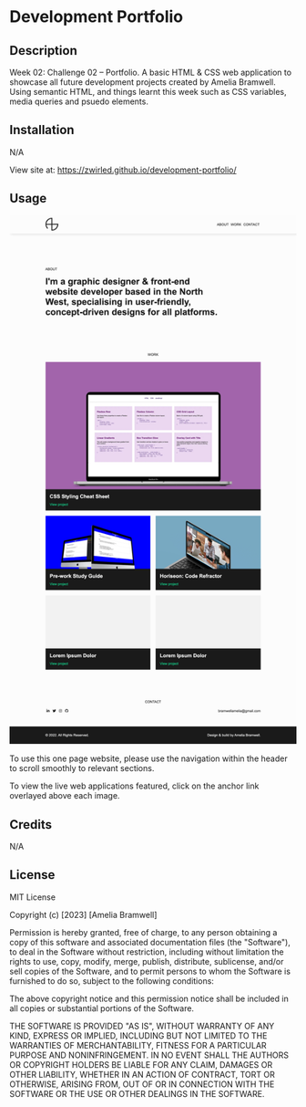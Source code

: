 # Development Portfolio

## Description

Week 02: Challenge 02 – Portfolio.
A basic HTML & CSS web application to showcase all future development projects created by Amelia Bramwell. Using semantic HTML, and things learnt this week such as CSS variables, media queries and psuedo elements.

## Installation

N/A

View site at: https://zwirled.github.io/development-portfolio/

## Usage

![screenshot of Amelia Bramwell's portfolio site](assets/images/screenshot.png)

To use this one page website, please use the navigation within the header to scroll smoothly to relevant sections.

To view the live web applications featured, click on the anchor link overlayed above each image.

## Credits

N/A

## License

MIT License

Copyright (c) [2023] [Amelia Bramwell]

Permission is hereby granted, free of charge, to any person obtaining a copy of this software and associated documentation files (the "Software"), to deal in the Software without restriction, including without limitation the rights to use, copy, modify, merge, publish, distribute, sublicense, and/or sell copies of the Software, and to permit persons to whom the Software is furnished to do so, subject to the following conditions:

The above copyright notice and this permission notice shall be included in all copies or substantial portions of the Software.

THE SOFTWARE IS PROVIDED "AS IS", WITHOUT WARRANTY OF ANY KIND, EXPRESS OR IMPLIED, INCLUDING BUT NOT LIMITED TO THE WARRANTIES OF MERCHANTABILITY, FITNESS FOR A PARTICULAR PURPOSE AND NONINFRINGEMENT. IN NO EVENT SHALL THE
AUTHORS OR COPYRIGHT HOLDERS BE LIABLE FOR ANY CLAIM, DAMAGES OR OTHER LIABILITY, WHETHER IN AN ACTION OF CONTRACT, TORT OR OTHERWISE, ARISING FROM, OUT OF OR IN CONNECTION WITH THE SOFTWARE OR THE USE OR OTHER DEALINGS IN THE SOFTWARE.
